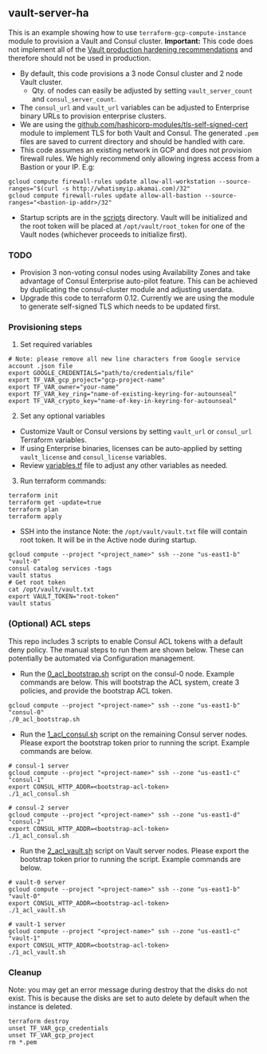 ## vault-server-ha
This is an example showing how to use `terraform-gcp-compute-instance` module to provision a Vault and Consul cluster.
**Important:** This code does not implement all of the [Vault production hardening recommendations](https://learn.hashicorp.com/vault/operations/production-hardening) and therefore should not be used in production.

- By default, this code provisions a 3 node Consul cluster and 2 node Vault cluster. 
  - Qty. of nodes can easily be adjusted by setting `vault_server_count` and `consul_server_count`.
- The `consul_url` and `vault_url` variables can be adjusted to Enterprise binary URLs to provision enterprise clusters.
- We are using the [github.com/hashicorp-modules/tls-self-signed-cert](github.com/hashicorp-modules/tls-self-signed-cert) module to implement TLS for both Vault and Consul. The generated `.pem` files are saved to current directory and should be handled with care.
- This code assumes an existing network in GCP and does not provision firewall rules. We highly recommend only allowing ingress access from a Bastion or your IP. E.g:
```
gcloud compute firewall-rules update allow-all-workstation --source-ranges="$(curl -s http://whatismyip.akamai.com)/32"
gcloud compute firewall-rules update allow-all-bastion --source-ranges="<bastion-ip-addr>/32"
```

- Startup scripts are in the [scripts](scripts/) directory. Vault will be initialized and the root token will be placed at `/opt/vault/root_token` for one of the Vault nodes (whichever proceeds to initialize first).

### TODO
- Provision 3 non-voting consul nodes using Availability Zones and take advantage of Consul Enterprise auto-pilot feature. This can be achieved by duplicating the consul-cluster module and adjusting userdata.
- Upgrade this code to terraform 0.12. Currently we are using the []() module to generate self-signed TLS which needs to be updated first.

### Provisioning steps
1. Set required variables
```
# Note: please remove all new line characters from Google service account .json file
export GOOGLE_CREDENTIALS="path/to/credentials/file"
export TF_VAR_gcp_project="gcp-project-name"
export TF_VAR_owner="your-name"
export TF_VAR_key_ring="name-of-existing-keyring-for-autounseal"
export TF_VAR_crypto_key="name-of-key-in-keyring-for-autounseal"
```
2. Set any optional variables
- Customize Vault or Consul versions by setting `vault_url` or `consul_url` Terraform variables.
- If using Enterprise binaries, licenses can be auto-applied by setting `vault_license` and `consul_license` variables.
- Review [variables.tf](variables.tf) file to adjust any other variables as needed.

3. Run terraform commands:
```
terraform init
terraform get -update=true
terraform plan
terraform apply
```
- SSH into the instance
Note: the `/opt/vault/vault.txt` file will contain root token. It will be in the Active node during startup.
```
gcloud compute --project "<project_name>" ssh --zone "us-east1-b" "vault-0"
consul catalog services -tags
vault status
# Get root token
cat /opt/vault/vault.txt
export VAULT_TOKEN="root-token"
vault status
``` 

### (Optional) ACL steps
This repo includes 3 scripts to enable Consul ACL tokens with a default deny policy. The manual steps to run them are shown below. These can potentially be automated via Configuration management.

- Run the [0_acl_bootstrap.sh](scripts/0_acl_bootstrap.sh) script on the consul-0 node. Example commands are below. This will bootstrap the ACL system, create 3 policies, and provide the bootstrap ACL token.
```
gcloud compute --project "<project-name>" ssh --zone "us-east1-b" "consul-0"
./0_acl_bootstrap.sh
```

- Run the [1_acl_consul.sh](scripts/1_acl_consul.sh) script on the remaining Consul server nodes. Please export the bootstrap token prior to running the script. Example commands are below. 
```
# consul-1 server
gcloud compute --project "<project-name>" ssh --zone "us-east1-c" "consul-1"
export CONSUL_HTTP_ADDR=<bootstrap-acl-token>
./1_acl_consul.sh

# consul-2 server
gcloud compute --project "<project-name>" ssh --zone "us-east1-d" "consul-2"
export CONSUL_HTTP_ADDR=<bootstrap-acl-token>
./1_acl_consul.sh
```

- Run the [2_acl_vault.sh](scripts/2_acl_vault.sh) script on Vault server nodes. Please export the bootstrap token prior to running the script. Example commands are below. 
```
# vault-0 server
gcloud compute --project "<project-name>" ssh --zone "us-east1-b" "vault-0"
export CONSUL_HTTP_ADDR=<bootstrap-acl-token>
./1_acl_vault.sh

# vault-1 server
gcloud compute --project "<project-name>" ssh --zone "us-east1-c" "vault-1"
export CONSUL_HTTP_ADDR=<bootstrap-acl-token>
./1_acl_vault.sh
```

### Cleanup
Note: you may get an error message during destroy that the disks do not exist. This is because the disks are set to auto delete by default when the instance is deleted. 
```
terraform destroy
unset TF_VAR_gcp_credentials
unset TF_VAR_gcp_project
rm *.pem
```


